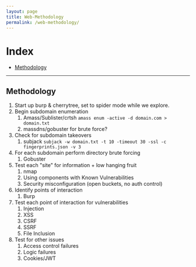 ```yaml
---
layout: page
title: Web-Methodology
permalink: /web-methodology/
---
```


# Index
* [Methodology](#methodology)

---

## Methodology

1. Start up burp & cherrytree, set to spider mode while we explore.
2. Begin subdomain enumeration
    1. Amass/Sublister/crtsh 
        `amass enum -active -d domain.com > domain.txt`
    2. massdns/gobuster for brute force?
3. Check for subdomain takeovers
    1. subjack
        `subjack -w domain.txt -t 10 -timeout 30 -ssl -c fingerprints.json -v 3`
3. For each subdomain perform directory brute forcing
    1. Gobuster
4. Test each "site" for information + low hanging fruit
    1. nmap
    2. Using components with Known Vulnerabilities
    3. Security misconfiguration (open buckets, no auth control)
5. Identify points of interaction
    1. Burp
6. Test each point of interaction for vulnerabilities
    1. Injection
    2. XSS
    3. CSRF
    4. SSRF
    5. File Inclusion
7. Test for other issues
    1. Access control failures
    2. Logic failures
    3. Cookies/JWT
